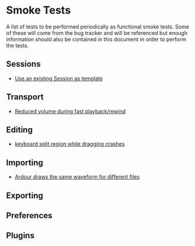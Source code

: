 # Smoke Tests

A list of tests to be performed periodically as functional smoke tests. Some of
these will come from the bug tracker and will be referenced but enough
information should also be contained in this document in order to perform the
tests.

## Sessions

- [Use an existing Session as template](http://tracker.ardour.org/view.php?id=5299)

## Transport

- [Reduced volume during fast playback/rewind](http://tracker.ardour.org/view.php?id=6583)

## Editing

- [keyboard split region while dragging crashes](http://tracker.ardour.org/view.php?id=6338)

## Importing

- [Ardour draws the same waveform for different files](http://tracker.ardour.org/view.php?id=5745)

## Exporting

## Preferences

## Plugins

